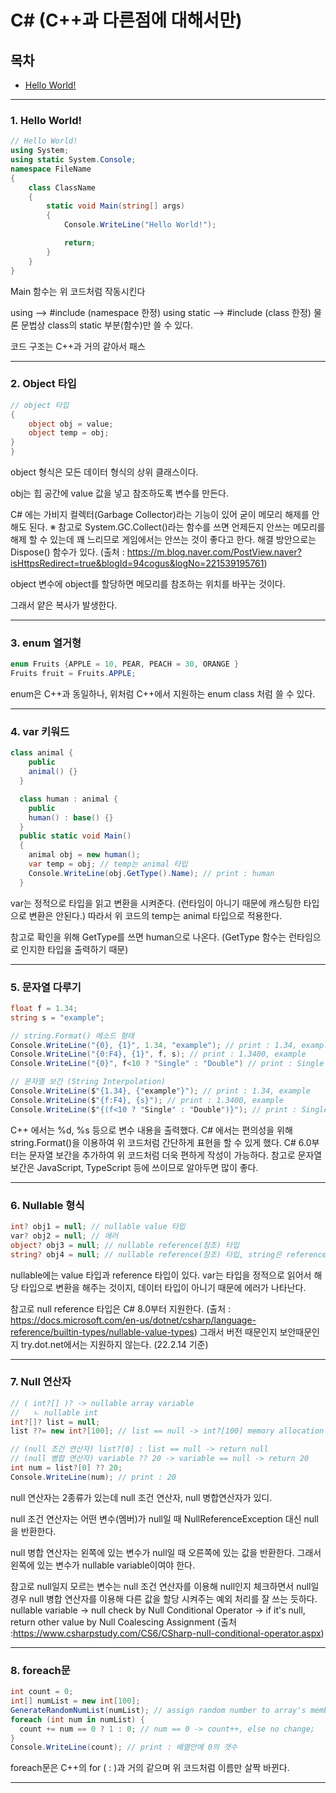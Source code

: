 # C# (C++과 다른점에 대해서만)

## 목차
- [Hello World!](#1.-)



-------

### 1. Hello World!

``` cs
// Hello World!
using System;
using static System.Console;
namespace FileName
{
    class ClassName
    {
        static void Main(string[] args)
        {
            Console.WriteLine("Hello World!");

            return;
        }
    }
}
```
Main 함수는 위 코드처럼 작동시킨다

using --> #include (namespace 한정)
using static --> #include (class 한정)
물론 문법상 class의 static 부분(함수)만 쓸 수 있다.

코드 구조는 C++과 거의 같아서 패스

-----

### 2. Object 타입

``` cs
// object 타입
{
    object obj = value;
    object temp = obj;
}
}
```
object 형식은 모든 데이터 형식의 상위 클래스이다.

obj는 힙 공간에 value 값을 넣고 참조하도록 변수를 만든다.

C# 에는 가비지 컬렉터(Garbage Collector)라는 기능이 있어 굳이 메모리 해제를 안해도 된다.
※ 참고로 System.GC.Collect()라는 함수를 쓰면 언제든지 안쓰는 메모리를 해제 할 수 있는데 꽤 느리므로 게임에서는 안쓰는 것이 좋다고 한다.
해결 방안으로는 Dispose() 함수가 있다.
(출처 : https://m.blog.naver.com/PostView.naver?isHttpsRedirect=true&blogId=94cogus&logNo=221539195761)

object 변수에 object를 할당하면 메모리를 참조하는 위치를 바꾸는 것이다.

그래서 얕은 복사가 발생한다.

-----

### 3. enum 열거형

``` cs
enum Fruits {APPLE = 10, PEAR, PEACH = 30, ORANGE }
Fruits fruit = Fruits.APPLE;
```
enum은 C++과 동일하나, 위처럼 C++에서 지원하는 enum class 처럼 쓸 수 있다.

-----

### 4. var 키워드

``` cs
class animal {
    public
    animal() {}
  }

  class human : animal {
    public
    human() : base() {}
  }
  public static void Main()
  {
    animal obj = new human();
    var temp = obj; // temp는 animal 타입
    Console.WriteLine(obj.GetType().Name); // print : human
  }
```
var는 정적으로 타입을 읽고 변환을 시켜준다. (런타임이 아니기 때문에 캐스팅한 타입으로 변환은 안된다.)
따라서 위 코드의 temp는 animal 타입으로 적용한다.

참고로 확인을 위해 GetType를 쓰면 human으로 나온다.
(GetType 함수는 런타임으로 인지한 타입을 출력하기 때문)

-----

### 5. 문자열 다루기

``` cs
float f = 1.34;
string s = "example";

// string.Format() 메소드 형태
Console.WriteLine("{0}, {1}", 1.34, "example"); // print : 1.34, example
Console.WriteLine("{0:F4}, {1}", f, s); // print : 1.3400, example
Console.WriteLine("{0}", f<10 ? "Single" : "Double") // print : Single

// 문자열 보간 (String Interpolation)
Console.WriteLine($"{1.34}, {"example"}"); // print : 1.34, example
Console.WriteLine($"{f:F4}, {s}"); // print : 1.3400, example
Console.WriteLine($"{(f<10 ? "Single" : "Double")}"); // print : Single
```
C++ 에서는 %d, %s 등으로 변수 내용을 출력했다.
C# 에서는 편의성을 위해 string.Format()을 이용하여 위 코드처럼 간단하게 표현을 할 수 있게 했다.
C# 6.0부터는 문자열 보간을 추가하여 위 코드처럼 더욱 편하게 작성이 가능하다.
참고로 문자열 보간은 JavaScript, TypeScript 등에 쓰이므로 알아두면 많이 좋다.

-----

### 6. Nullable 형식

``` cs
int? obj1 = null; // nullable value 타입
var? obj2 = null; // 에러
object? obj3 = null; // nullable reference(참조) 타입
string? obj4 = null; // nullable reference(참조) 타입, string은 reference(참조) 타입이다.
```
nullable에는 value 타입과 reference 타입이 있다.
var는 타입을 정적으로 읽어서 해당 타입으로 변환을 해주는 것이지, 데이터 타입이 아니기 때문에 에러가 나타난다.

참고로 null reference 타입은 C# 8.0부터 지원한다.
(출처 : https://docs.microsoft.com/en-us/dotnet/csharp/language-reference/builtin-types/nullable-value-types)
그래서 버전 때문인지 보안때문인지 try.dot.net에서는 지원하지 않는다. (22.2.14 기준)

-----

### 7. Null 연산자

``` cs
// ( int?[] )? -> nullable array variable
//   ㄴ nullable int
int?[]? list = null;
list ??= new int?[100]; // list == null -> int?[100] memory allocation

// (null 조건 연산자) list?[0] : list == null -> return null
// (null 병합 연산자) variable ?? 20 -> variable == null -> return 20
int num = list?[0] ?? 20;
Console.WriteLine(num); // print : 20
```

null 연산자는 2종류가 있는데 null 조건 연산자, null 병합연산자가 있디.

null 조건 연산자는 어떤 변수(멤버)가 null일 때 NullReferenceException 대신 null을 반환한다.

null 병합 연산자는 왼쪽에 있는 변수가 null일 때 오른쪽에 있는 값을 반환한다.
그래서 왼쪽에 있는 변수가 nullable variable이여야 한다.

참고로 null일지 모르는 변수는 null 조건 연산자를 이용해 null인지 체크하면서 null일 경우 null 병합 연산자를 이용해 다른 값을 할당 시켜주는 예외 처리를 잘 쓰는 듯하다.
nullable variable -> null check by Null Conditional Operator -> if it's null, return other value by Null Coalescing Assignment
(출처 :https://www.csharpstudy.com/CS6/CSharp-null-conditional-operator.aspx)

-----

### 8. foreach문

``` cs
int count = 0;
int[] numList = new int[100];
GenerateRandomNumList(numList); // assign random number to array's members
foreach (int num in numList) {
  count += num == 0 ? 1 : 0; // num == 0 -> count++, else no change;
}
Console.WriteLine(count); // print : 배열안에 0의 갯수
```

foreach문은 C++의 for ( : )과 거의 같으며 위 코드처럼 이름만 살짝 바뀐다.

--------

